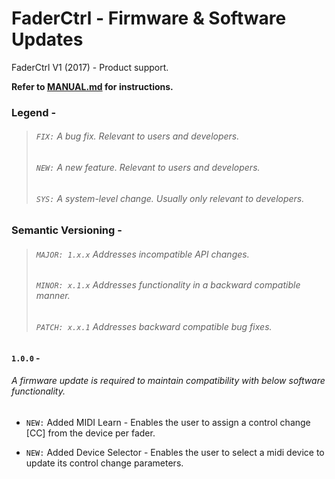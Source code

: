 # FaderCtrl - Firmware & Software Updates

FaderCtrl V1 (2017) - Product support. <p>
<strong> Refer to [MANUAL.md](MANUAL.md) for instructions. </strong>

### Legend - 
> ###### `FIX:` A bug fix.  Relevant to users and developers.
> ###### `NEW:` A new feature. Relevant to users and developers.
> ###### `SYS:` A system-level change.  Usually only relevant to developers.

### Semantic Versioning - 
> ###### `MAJOR: 1.x.x` Addresses incompatible API changes.
> ###### `MINOR: x.1.x` Addresses functionality in a backward compatible manner.
> ###### `PATCH: x.x.1` Addresses backward compatible bug fixes.

#### `1.0.0` - <h6><em>A firmware update is required to maintain compatibility with below software functionality.</em><h6>
- `NEW:` Added MIDI Learn - Enables the user to assign a control change [CC] from the device per fader. <p>
- `NEW:` Added Device Selector - Enables the user to select a midi device to update its control change parameters. <p>
